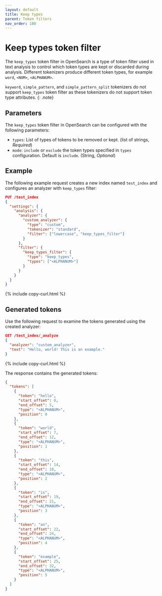 ```yaml
---
layout: default
title: Keep types
parent: Token filters
nav_order: 180
---
```


# Keep types token filter

The `keep_types` token filter in OpenSearch is a type of token filter used in text analysis to control which token types are kept or discarded during analysis. Different tokenizers produce different token types, for example `word`, `<NUM>`, `<ALPHANUM>`.

`keyword`, `simple_pattern`, and `simple_pattern_split` tokenizers do not support `keep_types` token filter as these tokenizers do not support token type attributes.
{: .note}

## Parameters

The `keep_types` token filter in OpenSearch can be configured with the following parameters:

- `types`: List of types of tokens to be removed or kept. (list of strings, _Required_)
- `mode`: `include` or `exclude` the token types specified in `types` configuration. Default is `include`. (String, _Optional_)
 

## Example

The following example request creates a new index named `test_index` and configures an analyzer with `keep_types` filter:

```json
PUT /test_index
{
  "settings": {
    "analysis": {
      "analyzer": {
        "custom_analyzer": {
          "type": "custom",
          "tokenizer": "standard",
          "filter": ["lowercase", "keep_types_filter"]
        }
      },
      "filter": {
        "keep_types_filter": {
          "type": "keep_types",
          "types": ["<ALPHANUM>"]
        }
      }
    }
  }
}
```
{% include copy-curl.html %}

## Generated tokens

Use the following request to examine the tokens generated using the created analyzer:

```json
GET /test_index/_analyze
{
  "analyzer": "custom_analyzer",
  "text": "Hello, world! This is an example."
}
```
{% include copy-curl.html %}

The response contains the generated tokens:

```json
{
  "tokens": [
    {
      "token": "hello",
      "start_offset": 0,
      "end_offset": 5,
      "type": "<ALPHANUM>",
      "position": 0
    },
    {
      "token": "world",
      "start_offset": 7,
      "end_offset": 12,
      "type": "<ALPHANUM>",
      "position": 1
    },
    {
      "token": "this",
      "start_offset": 14,
      "end_offset": 18,
      "type": "<ALPHANUM>",
      "position": 2
    },
    {
      "token": "is",
      "start_offset": 19,
      "end_offset": 21,
      "type": "<ALPHANUM>",
      "position": 3
    },
    {
      "token": "an",
      "start_offset": 22,
      "end_offset": 24,
      "type": "<ALPHANUM>",
      "position": 4
    },
    {
      "token": "example",
      "start_offset": 25,
      "end_offset": 32,
      "type": "<ALPHANUM>",
      "position": 5
    }
  ]
}
```